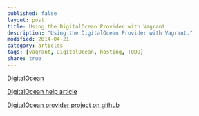 ```yaml
---
published: false
layout: post
title: Using the DigitalOcean Provider with Vagrant 
description: "Using the DigitalOcean Provider with Vagrant."
modified: 2014-04-21
category: articles
tags: [vagrant, DigitalOcean, hosting, TODO]
share: true
---
```


[DigitalOcean](https://www.digitalocean.com/)

[DigitalOcean help article](https://www.digitalocean.com/community/articles/how-to-use-digitalocean-as-your-provider-in-vagrant-on-an-ubuntu-12-10-vps)

[DigitalOcean provider project on github](https://github.com/smdahlen/vagrant-digitalocean)